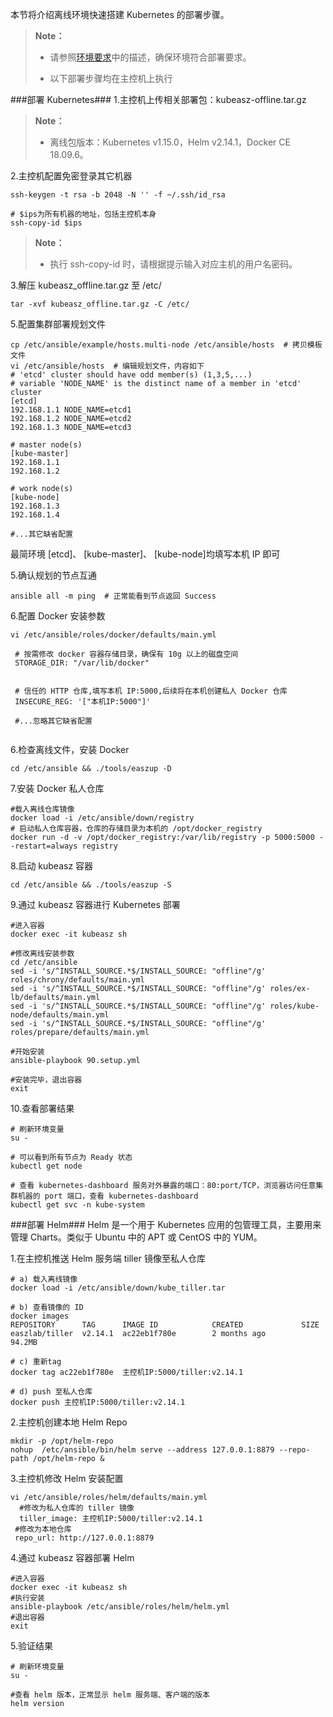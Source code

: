 本节将介绍离线环境快速搭建 Kubernetes 的部署步骤。


>  **Note：**
> 
>  * 请参照[环境要求][Require]中的描述，确保环境符合部署要求。  
>
>  * 以下部署步骤均在主控机上执行


###部署 Kubernetes###
1.主控机上传相关部署包：kubeasz-offline.tar.gz
>  **Note：**
> 
>  * 离线包版本：Kubernetes v1.15.0，Helm v2.14.1，Docker CE 18.09.6。


2.主控机配置免密登录其它机器

```
ssh-keygen -t rsa -b 2048 -N '' -f ~/.ssh/id_rsa

# $ips为所有机器的地址，包括主控机本身
ssh-copy-id $ips  
```
>  **Note：**
> 
>  * 执行 ssh-copy-id 时，请根据提示输入对应主机的用户名密码。

3.解压 kubeasz_offline.tar.gz 至 /etc/ 

```
tar -xvf kubeasz_offline.tar.gz -C /etc/
```

5.配置集群部署规划文件

```
cp /etc/ansible/example/hosts.multi-node /etc/ansible/hosts  # 拷贝模板文件
vi /etc/ansible/hosts  # 编辑规划文件，内容如下
# 'etcd' cluster should have odd member(s) (1,3,5,...)
# variable 'NODE_NAME' is the distinct name of a member in 'etcd' cluster
[etcd]
192.168.1.1 NODE_NAME=etcd1
192.168.1.2 NODE_NAME=etcd2
192.168.1.3 NODE_NAME=etcd3

# master node(s)
[kube-master]
192.168.1.1
192.168.1.2

# work node(s)
[kube-node]
192.168.1.3
192.168.1.4

#...其它缺省配置
```

最简环境 [etcd]、 [kube-master]、 [kube-node]均填写本机 IP 即可

5.确认规划的节点互通

```
ansible all -m ping  # 正常能看到节点返回 Success
```


6.配置 Docker 安装参数

```
vi /etc/ansible/roles/docker/defaults/main.yml

 # 按需修改 docker 容器存储目录，确保有 10g 以上的磁盘空间
 STORAGE_DIR: "/var/lib/docker"


 # 信任的 HTTP 仓库,填写本机 IP:5000,后续将在本机创建私人 Docker 仓库
 INSECURE_REG: '["本机IP:5000"]'
 
 #...忽略其它缺省配置
   
```

6.检查离线文件，安装 Docker

```
cd /etc/ansible && ./tools/easzup -D
```
7.安装 Docker 私人仓库

```
#载入离线仓库镜像
docker load -i /etc/ansible/down/registry  
# 启动私人仓库容器，仓库的存储目录为本机的 /opt/docker_registry
docker run -d -v /opt/docker_registry:/var/lib/registry -p 5000:5000 --restart=always registry 
```

8.启动 kubeasz 容器

```
cd /etc/ansible && ./tools/easzup -S
```

9.通过 kubeasz 容器进行 Kubernetes 部署

```
#进入容器
docker exec -it kubeasz sh  

#修改离线安装参数
cd /etc/ansible 
sed -i 's/^INSTALL_SOURCE.*$/INSTALL_SOURCE: "offline"/g' roles/chrony/defaults/main.yml
sed -i 's/^INSTALL_SOURCE.*$/INSTALL_SOURCE: "offline"/g' roles/ex-lb/defaults/main.yml
sed -i 's/^INSTALL_SOURCE.*$/INSTALL_SOURCE: "offline"/g' roles/kube-node/defaults/main.yml
sed -i 's/^INSTALL_SOURCE.*$/INSTALL_SOURCE: "offline"/g' roles/prepare/defaults/main.yml

#开始安装
ansible-playbook 90.setup.yml 

#安装完毕，退出容器
exit

```

10.查看部署结果

```
# 刷新环境变量
su -

# 可以看到所有节点为 Ready 状态
kubectl get node 

# 查看 kubernetes-dashboard 服务对外暴露的端口：80:port/TCP，浏览器访问任意集群机器的 port 端口，查看 kubernetes-dashboard
kubectl get svc -n kube-system
```

###部署 Helm###
Helm 是一个用于 Kubernetes 应用的包管理工具，主要用来管理 Charts。类似于 Ubuntu 中的 APT 或 CentOS 中的 YUM。

1.在主控机推送 Helm 服务端 tiller 镜像至私人仓库

```
# a) 载入离线镜像
docker load -i /etc/ansible/down/kube_tiller.tar

# b) 查看镜像的 ID
docker images
REPOSITORY      TAG      IMAGE ID            CREATED             SIZE
easzlab/tiller  v2.14.1  ac22eb1f780e        2 months ago        94.2MB

# c) 重新tag
docker tag ac22eb1f780e  主控机IP:5000/tiller:v2.14.1

# d) push 至私人仓库
docker push 主控机IP:5000/tiller:v2.14.1
```

2.主控机创建本地 Helm Repo

```
mkdir -p /opt/helm-repo
nohup  /etc/ansible/bin/helm serve --address 127.0.0.1:8879 --repo-path /opt/helm-repo &
````

3.主控机修改 Helm 安装配置

```
vi /etc/ansible/roles/helm/defaults/main.yml 
  #修改为私人仓库的 tiller 镜像
  tiller_image: 主控机IP:5000/tiller:v2.14.1
 #修改为本地仓库
 repo_url: http://127.0.0.1:8879
```

4.通过 kubeasz 容器部署 Helm

```
#进入容器
docker exec -it kubeasz sh  
#执行安装
ansible-playbook /etc/ansible/roles/helm/helm.yml 
#退出容器
exit
```

5.验证结果

```
# 刷新环境变量
su -

#查看 helm 版本，正常显示 helm 服务端、客户端的版本
helm version
```

[Require]:Kubernetes/Kubernetes_Deploy/require.md
